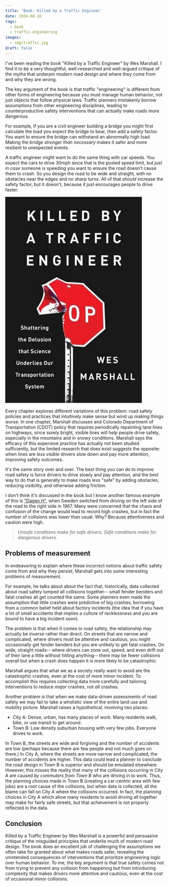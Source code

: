 ```yaml
---
title: 'Book: Killed by a Traffic Engineer'
date: 2024-08-16
tags:
  - book
  - traffic-engineering
images:
  - img/traffic.jpg
draft: false
---
```


I've been reading the book "Killed by a Traffic Engineer" by Wes Marshall. I find it to be a very thoughtful, well-researched and well-argued critique of the myths that underpin modern road design and where they come from and why they are wrong.

The key argument of the book is that traffic "engineering" is different from other forms of engineering because you must manage human behavior, not just objects that follow physical laws. Traffic planners mistakenly borrow assumptions from other engineering disciplines, leading to counterproductive safety interventions that can actually make roads more dangerous.

For example, if you are a civil engineer building a bridge you might first calculate the load you expect the bridge to bear, then add a safety factor. You want to ensure the bridge can withstand an abnormally high load. Making the bridge _stronger than necessary_ makes it safer and more resilient to unexpected events.

A traffic engineer might want to do the same thing with car speeds. You expect the cars to drive 30mph since that is the posted speed limit, but _just in case_ someone is speeding you want to ensure the road doesn't cause them to crash. So you design the road to be wide and straight, with no obstacles near the edges and no sharp turns. All of that _should_ increase the safety factor, but it doesn't, because it just encourages people to drive faster.

![Book cover for "Killed by a Traffic Engineer"](img/traffic.jpg)

Every chapter explores different variations of this problem: road safety policies and practices that intuitively make sense but wind up making things worse. In one chapter, Marshall discusses and Colorado Department of Transportation (CDOT) policy that requires periodically repainting lane lines on highways, since surely bright, visible lines will help people drive safely, especially in the mountains and in snowy conditions. Marshall says the efficacy of this expensive practice has actually not been studied sufficiently, but the limited research that does exist suggests the opposite: when lines are _less visible_ drivers slow down and pay more attention, improving safety outcomes.

It's the same story over and over. The best thing you can do to improve road safety is force drivers to drive slowly and pay attention, and the best way to do that is generally to make roads _less_ "safe" by adding obstacles, reducing visibility, and otherwise adding friction.

I don't think it's discussed in the book but I know another famous example of this is ["Dagen H"](https://en.wikipedia.org/wiki/Dagen_H), when Sweden switched from driving on the left side of the road to the right side in 1967. Many were concerned that the chaos and confusion of the change would lead to record high crashes, but in fact the number of collisions was lower than usual. Why? Because attentiveness and caution were high.

> _Unsafe conditions make for safe drivers. Safe conditions make for dangerous drivers._

## Problems of measurement

In endeavoring to explain where these incorrect notions about traffic safety come from and why they persist, Marshall gets into some interesting problems of measurement.

For example, he talks about about the fact that, historically, data collected about road safety lumped all collisions together-- small fender benders and fatal crashes all get counted the same. Some planners even made the assumption that little crashes were predictive of big crashes, borrowing from a common belief held about factory incidents (the idea that if you have a lot of small accidents that implies a culture of recklessness and you are bound to have a big incident soon).

The problem is that when it comes to road safety, the relationship may actually be _inverse_ rather than direct. On streets that are narrow and complicated, where drivers must be attentive and cautious, you might occasionally get fender benders but you are unlikely to get fatal crashes. On wide, straight roads-- where drivers can zone out, speed, and even drift out of their lane a little without hitting anything-- there may be fewer collisions overall but when a crash does happen it is more likely to be catastrophic.

Marshall argues that what we as a society really want to avoid are the catastrophic crashes, even at the cost of more minor incident. To accomplish this requires collecting data more carefully and tailoring interventions to reduce _major_ crashes, not _all_ crashes.

Another problem is that when we make data-driven assessments of road safety we may fail to take a wholistic view of the entire land use and mobility picture. Marshall raises a hypothetical, involving two places:

- City A: Dense, urban, has many places of work. Many residents walk, bike, or use transit to get around.
- Town B: Low density suburban housing with very few jobs. Everyone drives to work.

In Town B, the streets are wide and forgiving and the number of accidents are low (perhaps because there are few people and not much goes on there.) In City A, where the streets are more narrow and complicated, the number of accidents are higher. This data could lead a planner to conclude the road design in Town B is superior and should be emulated elsewhere. However, this misses the reality that many of the collisions occurring in City A are caused _by commuters from Town B_ who are driving in to work. Thus, the planning choices made in Town B (creating a car-centric area with few jobs) are a root cause of the collisions, but when data is collected, all the blame can fall on City A where the collisions occurred. In fact, the planning choices in City A which allow many residents to avoid driving all together may make for fairly safe streets, but that achievement is not properly reflected in the data.

## Conclusion

Killed by a Traffic Engineer by Wes Marshall is a powerful and persuasive critique of the misguided principles that underlie much of modern road design. The book does an excellent job of challenging the assumptions we often take for granted about what makes roads safer, revealing the unintended consequences of interventions that prioritize engineering logic over human behavior. To me, the key argument is that true safety comes not from trying to prevent any collision from happening but from introducing complexity that makes drivers more attentive and cautious, even at the cost of occasional minor collisions.

